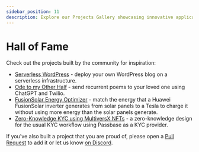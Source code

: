 ```yaml
---
sidebar_position: 11
description: Explore our Projects Gallery showcasing innovative applications built with Genezio. Get inspired by unique projects and see the potential of Genezio in action.
---
```


# Hall of Fame

<head>
  <title>Hall of Fame | Genezio Documentation</title>
</head>
Check out the projects built by the community for inspiration:

- [Serverless WordPress](https://github.com/andreia-oca/serverless-wordpress) - deploy your own WordPress blog on a serverless infrastructure.
- [Ode to my Other Half](https://github.com/vladiulianbogdan/ode-to-my-other-half) - send recurrent poems to your loved one using ChatGPT and Twilio.
- [FusionSolar Energy Optimizer](https://github.com/bogdanripa/fusionsolar-energy-optimizer) - match the energy that a Huawei FusionSolar inverter generates from solar panels to a Tesla to charge it without using more energy than the solar panels generate.
- [Zero-Knowledge KYC using MultiversX NFTs](https://github.com/damienen/reputation-system) - a zero-knowledge design for the usual KYC workflow using Passbase as a KYC provider.

If you've also built a project that you are proud of, please open a [Pull Request](https://github.com/Genez-io/genezio/pulls) to add it or let us know [on Discord](https://discord.gg/uc9H5YKjXv).
